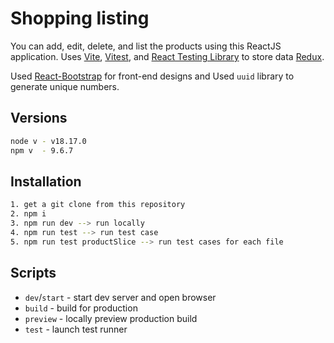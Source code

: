 # Shopping listing

You can add, edit, delete, and list the products using this ReactJS application.
Uses [Vite](https://vitejs.dev/), [Vitest](https://vitest.dev/), and [React Testing Library](https://github.com/testing-library/react-testing-library) to store data [Redux](https://redux.js.org/).

Used [React-Bootstrap](https://react-bootstrap.netlify.app/) for front-end designs and Used `uuid` library to generate unique numbers.

## Versions
```bash
node v - v18.17.0
npm v  - 9.6.7
```

## Installation


```bash
1. get a git clone from this repository
2. npm i
3. npm run dev --> run locally
4. npm run test --> run test case
5. npm run test productSlice --> run test cases for each file

```

## Scripts

- `dev`/`start` - start dev server and open browser
- `build` - build for production
- `preview` - locally preview production build
- `test` - launch test runner
